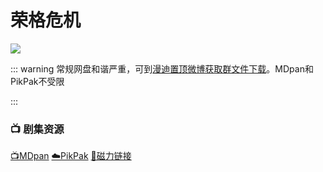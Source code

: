 # 荣格危机
![](/image/荣格危机.webp)

::: warning
常规网盘和谐严重，可到[漫迪置顶微博获取群文件下载](https://weibo.com/2355632031/K7eP475Tw)。MDpan和PikPak不受限

:::

### 📺 剧集资源 <Badge type="warning" text="漫迪MDsub" />

[📺MDpan](https://pan.mdsub.top/%E8%8D%A3%E6%A0%BC%E5%8D%B1%E6%9C%BA)  [☁️PikPak](https://mypikpak.com/s/VNmWW8bb3B76V4ftam7MndCJo1) [🧲磁力链接](magnet:?xt=urn:btih:a33c3e34dafc97efb96f46222121b001d4d12e76)